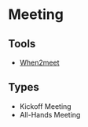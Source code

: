 # Meeting

## Tools

- [When2meet](https://when2meet.com/)

## Types

- Kickoff Meeting
- All-Hands Meeting
